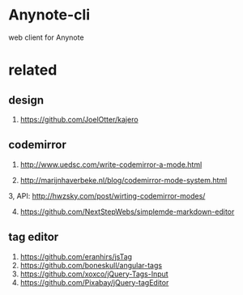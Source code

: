 # Anynote-cli
web client for Anynote

# related

## design

1. https://github.com/JoelOtter/kajero

## codemirror

1. http://www.uedsc.com/write-codemirror-a-mode.html

2. http://marijnhaverbeke.nl/blog/codemirror-mode-system.html

3, API: http://hwzsky.com/post/wirting-codemirror-modes/

4. https://github.com/NextStepWebs/simplemde-markdown-editor

## tag editor

1. https://github.com/eranhirs/jsTag
2. https://github.com/boneskull/angular-tags
3. https://github.com/xoxco/jQuery-Tags-Input
4. https://github.com/Pixabay/jQuery-tagEditor

